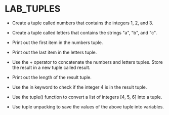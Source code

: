 # LAB_TUPLES

- Create a tuple called numbers that contains the integers 1, 2, and 3.
- Create a tuple called letters that contains the strings "a", "b", and "c".
- Print out the first item in the numbers tuple.
- Print out the last item in the letters tuple.
- Use the + operator to concatenate the numbers and letters tuples. Store the result in a new tuple called result.
- Print out the length of the result tuple.


- Use the in keyword to check if the integer 4 is in the result tuple.
- Use the tuple() function to convert a list of integers [4, 5, 6] into a tuple.
- Use tuple unpacking to save the values of the above tuple into variables. 
